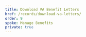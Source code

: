 ```yaml
---
title: Download VA Benefit Letters
href: /records/download-va-letters/
order: 9
spoke: Manage Benefits
private: true
---
```

